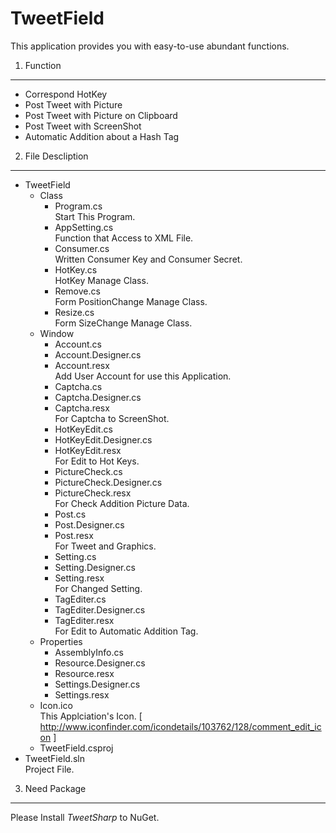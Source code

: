 TweetField
==========
This application provides you with easy-to-use abundant functions.

1. Function
----------
+ Correspond HotKey
+ Post Tweet with Picture
+ Post Tweet with Picture on Clipboard
+ Post Tweet with ScreenShot
+ Automatic Addition about a Hash Tag

2. File Descliption
---------
+ TweetField
	+ Class
		+ Program.cs  
			Start This Program.
		+ AppSetting.cs  
			Function that Access to XML File.
		+ Consumer.cs  
			Written Consumer Key and Consumer Secret.
		+ HotKey.cs  
			HotKey Manage Class.
		+ Remove.cs  
			Form PositionChange Manage Class.
		+ Resize.cs  
			Form SizeChange Manage Class.
	+ Window
		+ Account.cs
		+ Account.Designer.cs
		+ Account.resx  
			Add User Account for use this Application.
		+ Captcha.cs
		+ Captcha.Designer.cs
		+ Captcha.resx  
			For Captcha to ScreenShot.
		+ HotKeyEdit.cs
		+ HotKeyEdit.Designer.cs
		+ HotKeyEdit.resx  
			For Edit to Hot Keys.
		+ PictureCheck.cs
		+ PictureCheck.Designer.cs
		+ PictureCheck.resx  
			For Check Addition Picture Data.
		+ Post.cs
		+ Post.Designer.cs
		+ Post.resx  
			For Tweet and Graphics.
		+ Setting.cs
		+ Setting.Designer.cs
		+ Setting.resx  
			For Changed Setting.
		+ TagEditer.cs
		+ TagEditer.Designer.cs
		+ TagEditer.resx  
			For Edit to Automatic Addition Tag.
	+ Properties
		+ AssemblyInfo.cs
		+ Resource.Designer.cs
		+ Resource.resx
		+ Settings.Designer.cs
		+ Settings.resx  
	+ Icon.ico  
		This Applciation's Icon. [ http://www.iconfinder.com/icondetails/103762/128/comment_edit_icon ]
	+ TweetField.csproj  
+ TweetField.sln  
	Project File.

3. Need Package
---------
Please Install _TweetSharp_ to NuGet.
